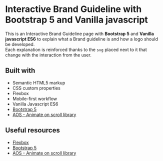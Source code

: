 # Interactive Brand Guideline with Bootstrap 5 and Vanilla javascript 

This is an Interactive Brand Guideline page with **Bootstrap 5** and **Vanilla javascript ES6** to explain what a Brand guideline is and how a logo should be developed.  
Each explanation is reinforced thanks to the `svg` placed next to it that change with the interaction from the user. 

## Built with

- Semantic HTML5 markup
- CSS custom properties
- Flexbox
- Mobile-first workflow
- Vanilla Javascript ES6
- [Bootstrap 5](https://getbootstrap.com/)
- [AOS - Animate on scroll library](https://michalsnik.github.io/aos/)

## Useful resources

- [Flexbox](https://css-tricks.com/snippets/css/a-guide-to-flexbox/)
- [Bootstrap 5](https://getbootstrap.com/)
- [AOS - Animate on scroll library](https://michalsnik.github.io/aos/)